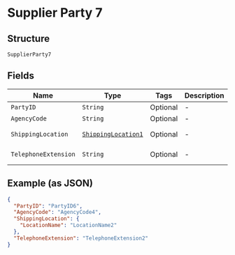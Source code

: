 
# Supplier Party 7

## Structure

`SupplierParty7`

## Fields

| Name | Type | Tags | Description | Getter | Setter |
|  --- | --- | --- | --- | --- | --- |
| `PartyID` | `String` | Optional | - | String getPartyID() | setPartyID(String partyID) |
| `AgencyCode` | `String` | Optional | - | String getAgencyCode() | setAgencyCode(String agencyCode) |
| `ShippingLocation` | [`ShippingLocation1`](../../doc/models/shipping-location-1.md) | Optional | - | ShippingLocation1 getShippingLocation() | setShippingLocation(ShippingLocation1 shippingLocation) |
| `TelephoneExtension` | `String` | Optional | - | String getTelephoneExtension() | setTelephoneExtension(String telephoneExtension) |

## Example (as JSON)

```json
{
  "PartyID": "PartyID6",
  "AgencyCode": "AgencyCode4",
  "ShippingLocation": {
    "LocationName": "LocationName2"
  },
  "TelephoneExtension": "TelephoneExtension2"
}
```

